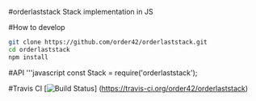 #orderlaststack
Stack implementation in JS

#How to develop
```bash
git clone https://github.com/order42/orderlaststack.git
cd orderlaststack
npm install
```
#API
'''javascript
const Stack = require('orderlaststack');

#Travis CI
[![Build Status](https://travis-ci.org/order42/orderlaststack.svg?branch=master)]
(https://travis-ci.org/order42/orderlaststack)